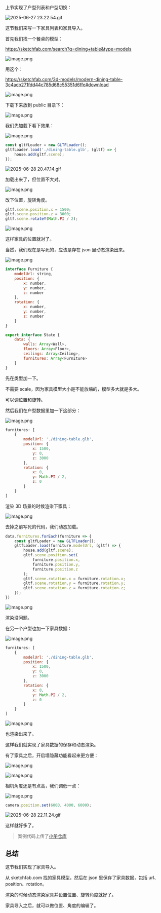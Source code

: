 上节实现了户型列表和户型切换：

![2025-06-27 23.22.54.gif](https://p9-juejin.byteimg.com/tos-cn-i-k3u1fbpfcp/72de13c3e9994dc7ac32db5429042117~tplv-k3u1fbpfcp-jj-mark:0:0:0:0:q75.image#?w=2362&h=1398&s=4520770&e=gif&f=50&b=f7f7f7)

这节我们来写一下家具列表和家具导入。

首先我们找一个餐桌的模型：

https://sketchfab.com/search?q=dining+table&type=models

![image.png](https://p1-juejin.byteimg.com/tos-cn-i-k3u1fbpfcp/48d3ad57482b4b85b2c708e8a5010ae5~tplv-k3u1fbpfcp-jj-mark:0:0:0:0:q75.image#?w=2064&h=1354&s=1398064&e=png&b=eeeded)

用这个：

https://sketchfab.com/3d-models/modern-dining-table-3c4acb271fdd44c785d68c55351d6ffe#download


![image.png](https://p1-juejin.byteimg.com/tos-cn-i-k3u1fbpfcp/3efd0e2f10a44168965957daafed9297~tplv-k3u1fbpfcp-jj-mark:0:0:0:0:q75.image#?w=2194&h=1448&s=2884672&e=png&b=efefef)

下载下来放到 public 目录下：


![image.png](https://p1-juejin.byteimg.com/tos-cn-i-k3u1fbpfcp/48ef69bd1e0b4d0aacffe85dbda23722~tplv-k3u1fbpfcp-jj-mark:0:0:0:0:q75.image#?w=630&h=474&s=45179&e=png&b=1c1c1c)

我们先加载下看下效果：


![image.png](https://p9-juejin.byteimg.com/tos-cn-i-k3u1fbpfcp/4e56c61070d74e69b782dde2b666f146~tplv-k3u1fbpfcp-jj-mark:0:0:0:0:q75.image#?w=1168&h=692&s=143485&e=png&b=1f1f1f)

```javascript
const gltfLoader = new GLTFLoader();
gltfLoader.load('./dining-table.glb', (gltf) => {
    house.add(gltf.scene);
});
```


![2025-06-28 20.47.14.gif](https://p1-juejin.byteimg.com/tos-cn-i-k3u1fbpfcp/7a2e8141e7b34ed0a6fa6fadaf91d574~tplv-k3u1fbpfcp-jj-mark:0:0:0:0:q75.image#?w=2362&h=1398&s=13092118&e=gif&f=26&b=e3f1f9)

加载出来了，但位置不大对。

![image.png](https://p3-juejin.byteimg.com/tos-cn-i-k3u1fbpfcp/cacd41e2d6d3488d85675f407b8e7b91~tplv-k3u1fbpfcp-jj-mark:0:0:0:0:q75.image#?w=1244&h=656&s=139169&e=png&b=1f1f1f)

改下位置，旋转角度。

```javascript
gltf.scene.position.x = 1500;
gltf.scene.position.z = 3000;
gltf.scene.rotateY(Math.PI / 2);
```


![image.png](https://p1-juejin.byteimg.com/tos-cn-i-k3u1fbpfcp/a3de12e1d7144d57835b1642ee62fa18~tplv-k3u1fbpfcp-jj-mark:0:0:0:0:q75.image#?w=1498&h=1176&s=927646&e=png&b=f3f3f3)

这样家具的位置就对了。

当然，我们现在是写死的，应该是存在 json 里动态渲染出来。


![image.png](https://p1-juejin.byteimg.com/tos-cn-i-k3u1fbpfcp/232153919e3b417ca61a91a603828de4~tplv-k3u1fbpfcp-jj-mark:0:0:0:0:q75.image#?w=930&h=992&s=119920&e=png&b=1f1f1f)

```javascript
interface Furniture {
    modelUrl: string,
    position: {
        x: number,
        y: number,
        z: number
    },
    rotation: {
        x: number,
        y: number,
        z: number
    }
}

export interface State {
    data: {
        walls: Array<Wall>,
        floors: Array<Floor>,
        ceilings: Array<Ceiling>,
        furnitures: Array<Furniture>
    }
}
```
先在类型加一下。

不需要 scale，因为家具模型大小是不能放缩的，模型多大就是多大。

可以调位置和旋转。

然后我们在户型数据里加一下这部分：


![image.png](https://p9-juejin.byteimg.com/tos-cn-i-k3u1fbpfcp/8124ef550c384e25945562f572c41c5c~tplv-k3u1fbpfcp-jj-mark:0:0:0:0:q75.image#?w=1044&h=996&s=107917&e=png&b=1f1f1f)

```javascript
furnitures: [
    {
        modelUrl: './dining-table.glb',
        position: {
            x: 1500,
            y: 0,
            z: 3000
        },
        rotation: {
            x: 0,
            y: Math.PI / 2,
            z: 0
        }
    }
]
```
渲染 3D 场景的时候渲染下家具：


![image.png](https://p9-juejin.byteimg.com/tos-cn-i-k3u1fbpfcp/66439fbb836240bea228f8b7ea76174b~tplv-k3u1fbpfcp-jj-mark:0:0:0:0:q75.image#?w=1374&h=1070&s=240529&e=png&b=1f1f1f)

去掉之前写死的代码，我们动态加载。

```javascript
data.furnitures.forEach(furniture => {
    const gltfLoader = new GLTFLoader();
    gltfLoader.load(furniture.modelUrl, (gltf) => {
        house.add(gltf.scene);
        gltf.scene.position.set(
            furniture.position.x,
            furniture.position.y,
            furniture.position.z
        );
        gltf.scene.rotation.x = furniture.rotation.x;
        gltf.scene.rotation.y = furniture.rotation.y;
        gltf.scene.rotation.z = furniture.rotation.z;
    });
})
```

![image.png](https://p6-juejin.byteimg.com/tos-cn-i-k3u1fbpfcp/6920ee9665e24b4ab64412b7126ebebd~tplv-k3u1fbpfcp-jj-mark:0:0:0:0:q75.image#?w=1508&h=1446&s=796459&e=png&b=f8f8f8)

渲染没问题。

在另一个户型也加一下家具数据：


![image.png](https://p9-juejin.byteimg.com/tos-cn-i-k3u1fbpfcp/2d2259d4daaf439d89b3108ece9f67e6~tplv-k3u1fbpfcp-jj-mark:0:0:0:0:q75.image#?w=1000&h=996&s=102209&e=png&b=1f1f1f)

```javascript
furnitures: [
    {
        modelUrl: './dining-table.glb',
        position: {
            x: 1500,
            y: 0,
            z: 3000
        },
        rotation: {
            x: 0,
            y: Math.PI / 2,
            z: 0
        }
    }
]
```

![image.png](https://p6-juejin.byteimg.com/tos-cn-i-k3u1fbpfcp/033f1b6dabb149df8dbb26e15a7325a8~tplv-k3u1fbpfcp-jj-mark:0:0:0:0:q75.image#?w=2064&h=1508&s=1611690&e=png&b=f9f9f9)

也渲染出来了。

这样我们就实现了家具数据的保存和动态渲染。

有了家具之后，开启墙隐藏功能看起来更方便：


![image.png](https://p6-juejin.byteimg.com/tos-cn-i-k3u1fbpfcp/f580f677d3ce4a53a5875437d240a0a7~tplv-k3u1fbpfcp-jj-mark:0:0:0:0:q75.image#?w=1050&h=520&s=84478&e=png&b=1f1f1f)


![image.png](https://p1-juejin.byteimg.com/tos-cn-i-k3u1fbpfcp/67e27457f0e84d0dab6bf76cb4a0eecf~tplv-k3u1fbpfcp-jj-mark:0:0:0:0:q75.image#?w=2152&h=1514&s=1455542&e=png&b=fafafa)

相机角度还是有点高，我们调低一点：


![image.png](https://p1-juejin.byteimg.com/tos-cn-i-k3u1fbpfcp/f5ff1b5377884efb86b697228a3ea3d5~tplv-k3u1fbpfcp-jj-mark:0:0:0:0:q75.image#?w=1112&h=462&s=96435&e=png&b=1f1f1f)

```javascript
camera.position.set(6000, 4000, 6000);
```

![2025-06-28 22.11.24.gif](https://p1-juejin.byteimg.com/tos-cn-i-k3u1fbpfcp/85d932e2bb154af6b73e138f9efe8c67~tplv-k3u1fbpfcp-jj-mark:0:0:0:0:q75.image#?w=2362&h=1398&s=12180491&e=gif&f=30&b=f4f3f3)

这样就好多了。

>案例代码上传了[小册仓库](https://github.com/QuarkGluonPlasma/threejs-course-code/tree/main/home-decoration-editor)


## 总结

这节我们实现了家具导入。

从 sketchfab.com 找的家具模型，然后在 json 里保存了家具数据，包括 url、position、rotation。

渲染的时候动态渲染家具并设置位置、旋转角度就好了。

家具导入之后，就可以做位置、角度的编辑了。
